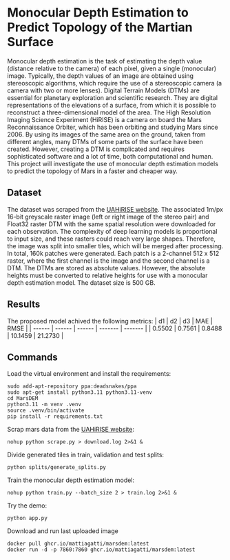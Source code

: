 # Monocular Depth Estimation to Predict Topology of the Martian Surface
Monocular depth estimation is the task of estimating the depth value (distance relative to the camera) of each pixel, given a single (monocular) image. Typically, the depth values of an image are obtained using stereoscopic algorithms, which require the use of a stereoscopic camera (a camera with two or more lenses). Digital Terrain Models (DTMs) are essential for planetary exploration and scientific research. They are digital representations of the elevations of a surface, from which it is possible to reconstruct a three-dimensional model of the area. The High Resolution Imaging Science Experiment (HiRISE) is a camera on board the Mars Reconnaissance Orbiter, which has been orbiting and studying Mars since 2006. By using its images of the same area on the ground, taken from different angles, many DTMs of some parts of the surface have been created. However, creating a DTM is complicated and requires sophisticated software and a lot of time, both computational and human. This project will investigate the use of monocular depth estimation models to predict the topology of Mars in a faster and cheaper way.

## Dataset
The dataset was scraped from the [UAHiRISE website](https://https://www.uahirise.org/). The associated 1m/px 16-bit greyscale raster image (left or right image of the stereo pair) and Float32 raster DTM with the same spatial resolution were downloaded for each observation. The complexity of deep learning models is proportional to input size, and these rasters could reach very large shapes. Therefore, the image was split into smaller tiles, which will be merged after processing. In total, 160k patches were generated. Each patch is a 2-channel 512 x 512 raster, where the first channel is the image and the second channel is a DTM. The DTMs are stored as absolute values. However, the absolute heights must be converted to relative heights for use with a monocular depth estimation model. The dataset size is 500 GB.

## Results
The proposed model achived the following metrics:
| d1  | d2 | d3 | MAE | RMSE |
| ------ | ------ | ------ | ------- | ------- |
| 0.5502 | 0.7561 | 0.8488 | 10.1459 | 21.2730 |

## Commands

Load the virtual environment and install the requirements:
``` console
sudo add-apt-repository ppa:deadsnakes/ppa
sudo apt-get install python3.11 python3.11-venv
cd MarsDEM
python3.11 -m venv .venv
source .venv/bin/activate
pip install -r requirements.txt
```

Scrap mars data from the [UAHiRISE website](https://https://www.uahirise.org/):
``` console
nohup python scrape.py > download.log 2>&1 &
```

Divide generated tiles in train, validation and test splits:
``` console
python splits/generate_splits.py
```

Train the monocular depth estimation model:
``` console
nohup python train.py --batch_size 2 > train.log 2>&1 &
```

Try the demo:
``` console
python app.py
```

Download and run last uploaded image
``` console
docker pull ghcr.io/mattiagatti/marsdem:latest
docker run -d -p 7860:7860 ghcr.io/mattiagatti/marsdem:latest
```
